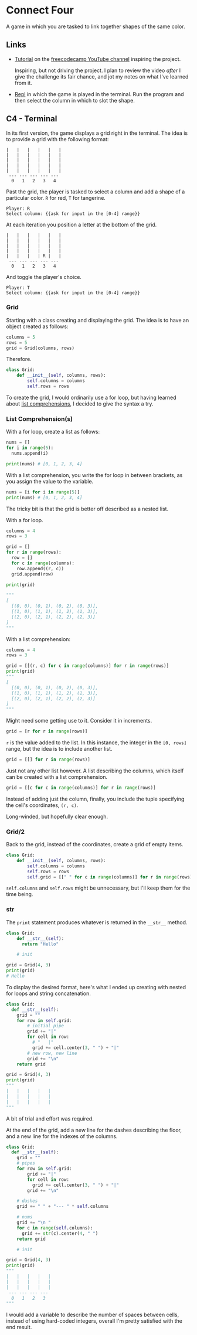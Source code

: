 # Connect Four

A game in which you are tasked to link together shapes of the same color.

## Links

- [Tutorial](https://youtu.be/XGf2GcyHPhc?t=5705) on the [freecodecamp YouTube channel](https://www.youtube.com/channel/UC8butISFwT-Wl7EV0hUK0BQ) inspiring the project.

  Inspiring, but not driving the project. I plan to review the video _after_ I give the challenge its fair chance, and jot my notes on what I've learned from it.

- [Repl](https://repl.it/@borntofrappe/connect-four) in which the game is played in the terminal. Run the program and then select the column in which to slot the shape.

<!-- - [Repl]() recreating the game with the pygame module -->

## C4 - Terminal

In its first version, the game displays a grid right in the terminal. The idea is to provide a grid with the following format:

```code
|   |   |   |   |   |
|   |   |   |   |   |
|   |   |   |   |   |
|   |   |   |   |   |
|   |   |   |   |   |
 --- --- --- --- ---
  0   1   2   3   4
```

Past the grid, the player is tasked to select a column and add a shape of a particular color. `R` for red, `T` for tangerine.

```code
Player: R
Select column: {{ask for input in the [0-4] range}}
```

At each iteration you position a letter at the bottom of the grid.

```code
|   |   |   |   |   |
|   |   |   |   |   |
|   |   |   |   |   |
|   |   |   |   |   |
|   |   |   | R |   |
 --- --- --- --- ---
  0   1   2   3   4
```

And toggle the player's choice.

```code
Player: T
Select column: {{ask for input in the [0-4] range}}
```

### Grid

Starting with a class creating and displaying the grid. The idea is to have an object created as follows:

```py
columns = 5
rows = 5
grid = Grid(columns, rows)
```

Therefore.

```py
class Grid:
    def __init__(self, columns, rows):
        self.columns = columns
        self.rows = rows
```

To create the grid, I would ordinarily use a for loop, but having learned about [list comprehensions](https://docs.python.org/3/tutorial/datastructures.html?highlight=comprehension#list-comprehensions), I decided to give the syntax a try.

### List Comprehension(s)

With a for loop, create a list as follows:

```py
nums = []
for i in range(5):
  nums.append(i)

print(nums) # [0, 1, 2, 3, 4]
```

With a list comprehension, you write the for loop in between brackets, as you assign the value to the variable.

```py
nums = [i for i in range(5)]
print(nums) # [0, 1, 2, 3, 4]
```

The tricky bit is that the grid is better off described as a nested list.

With a for loop.

```py
columns = 4
rows = 3

grid = []
for r in range(rows):
  row = []
  for c in range(columns):
    row.append((r, c))
  grid.append(row)

print(grid)

"""
[
  [(0, 0), (0, 1), (0, 2), (0, 3)],
  [(1, 0), (1, 1), (1, 2), (1, 3)],
  [(2, 0), (2, 1), (2, 2), (2, 3)]
]
"""
```

With a list comprehension:

```py
columns = 4
rows = 3

grid = [[(r, c) for c in range(columns)] for r in range(rows)]
print(grid)
"""
[
  [(0, 0), (0, 1), (0, 2), (0, 3)],
  [(1, 0), (1, 1), (1, 2), (1, 3)],
  [(2, 0), (2, 1), (2, 2), (2, 3)]
]
"""
```

Might need some getting use to it. Consider it in increments.

```py
grid = [r for r in range(rows)]
```

`r` is the value added to the list. In this instance, the integer in the `[0, rows]` range, but the idea is to include another list.

```py
grid = [[] for r in range(rows)]
```

Just not any other list however. A list describing the columns, which itself can be created with a list comprehension.

```py
grid = [[c for c in range(columns)] for r in range(rows)]
```

Instead of adding just the column, finally, you include the tuple specifying the cell's coordinates, `(r, c)`.

Long-winded, but hopefully clear enough.

### Grid/2

Back to the grid, instead of the coordinates, create a grid of empty items.

```py
class Grid:
    def __init__(self, columns, rows):
        self.columns = columns
        self.rows = rows
        self.grid = [[" " for c in range(columns)] for r in range(rows)]
```

`self.columns` and `self.rows` might be unnecessary, but I'll keep them for the time being.

### **str**

The `print` statement produces whatever is returned in the `__str__` method.

```py
class Grid:
    def __str__(self):
      return "Hello"

    # init

grid = Grid(4, 3)
print(grid)
# Hello
```

To display the desired format, here's what I ended up creating with nested for loops and string concatenation.

```py
class Grid:
  def __str__(self):
    grid = ""
    for row in self.grid:
        # initial pipe
        grid += "|"
        for cell in row:
          # "   |"
          grid += cell.center(3, " ") + "|"
        # new row, new line
        grid += "\n"
    return grid

grid = Grid(4, 3)
print(grid)
"""
|   |   |   |   |
|   |   |   |   |
|   |   |   |   |
"""
```

A bit of trial and effort was required.

At the end of the grid, add a new line for the dashes describing the floor, and a new line for the indexes of the columns.

```py
class Grid:
  def __str__(self):
    grid = ""
    # pipes
    for row in self.grid:
        grid += "|"
        for cell in row:
          grid += cell.center(3, " ") + "|"
        grid += "\n"

    # dashes
    grid += " " + "--- " * self.columns

    # nums
    grid += "\n "
    for c in range(self.columns):
      grid += str(c).center(4, " ")
    return grid

    # init

grid = Grid(4, 3)
print(grid)
"""
|   |   |   |   |
|   |   |   |   |
|   |   |   |   |
 --- --- --- ---
  0   1   2   3
"""
```

I would add a variable to describe the number of spaces between cells, instead of using hard-coded integers, overall I'm pretty satisfied with the end result.
